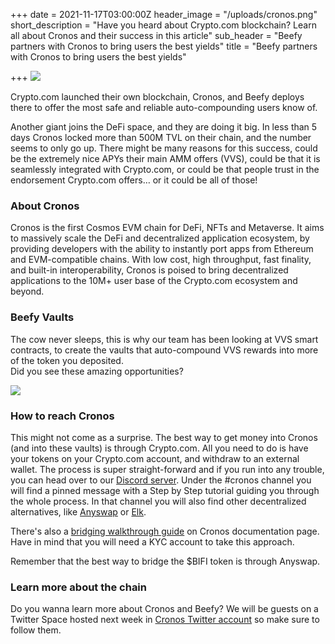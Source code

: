 +++
date = 2021-11-17T03:00:00Z
header_image = "/uploads/cronos.png"
short_description = "Have you heard about Crypto.com blockchain? Learn all about Cronos and their success in this article"
sub_header = "Beefy partners with Cronos to bring users the best yields"
title = "Beefy partners with Cronos to bring users the best yields"

+++
![](/uploads/cronos.png)

Crypto.com launched their own blockchain, Cronos, and Beefy deploys there to offer the most safe and reliable auto-compounding users know of.

Another giant joins the DeFi space, and they are doing it big. In less than 5 days Cronos locked more than 500M TVL on their chain, and the number seems to only go up. There might be many reasons for this success, could be the extremely nice APYs their main AMM offers (VVS), could be that it is seamlessly integrated with Crypto.com, or could be that people trust in the endorsement Crypto.com offers… or it could be all of those!

### About Cronos

Cronos is the first Cosmos EVM chain for DeFi, NFTs and Metaverse. It aims to massively scale the DeFi and decentralized application ecosystem, by providing developers with the ability to instantly port apps from Ethereum and EVM-compatible chains. With low cost, high throughput, fast finality, and built-in interoperability, Cronos is poised to bring decentralized applications to the 10M+ user base of the Crypto.com ecosystem and beyond.

### Beefy Vaults

The cow never sleeps, this is why our team has been looking at VVS smart contracts, to create the vaults that auto-compound VVS rewards into more of the token you deposited.  
Did you see these amazing opportunities?

![](/uploads/cro3.png)

### How to reach Cronos

This might not come as a surprise. The best way to get money into Cronos (and into these vaults) is through Crypto.com. All you need to do is have your tokens on your Crypto.com account, and withdraw to an external wallet. The process is super straight-forward and if you run into any trouble, you can head over to our [Discord server](https://discord.gg/DRw3wCdP). Under the #cronos channel you will find a pinned message with a Step by Step tutorial guiding you through the whole process. In that channel you will also find other decentralized alternatives, like [Anyswap](https://anyswap.exchange/bridge) or [Elk](https://anyswap.exchange/#/router).

There's also a [bridging walkthrough guide](https://cronos.crypto.org/docs/bridge/cdcapp.html) on Cronos documentation page. Have in mind that you will need a KYC account to take this approach.

Remember that the best way to bridge the $BIFI token is through Anyswap.

### Learn more about the chain

Do you wanna learn more about Cronos and Beefy? We will be guests on a Twitter Space hosted next week in [Cronos Twitter account](https://twitter.com/cronos_chain) so make sure to follow them.